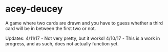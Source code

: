 # acey-deucey
A game where two cards are drawn and you have to guess whether a third card will be in between the first two or not. 

Updates: 
4/11/17 - Not very pretty, but it works! 
4/10/17 - This is a work in progress, and as such, does not actually function yet. 
